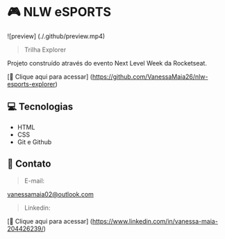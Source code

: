 # 🎮 NLW eSPORTS

![preview] (./.github/preview.mp4)

> Trilha Explorer

Projeto construído através do evento Next Level Week da Rocketseat.

[🧷 Clique aqui para acessar] (https://github.com/VanessaMaia26/nlw-esports-explorer)

## 💻 Tecnologias

- HTML
- CSS
- Git e Github

## 📩 Contato

> E-mail: 

vanessamaia02@outlook.com

> Linkedin:

[🧷 Clique aqui para acessar] (https://www.linkedin.com/in/vanessa-maia-204426239/)